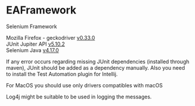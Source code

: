# EAFramework
Selenium Framework

Mozilla Firefox - geckodriver [v0.33.0](https://github.com/mozilla/geckodriver/releases)   
JUnit Jupiter API [v5.10.2](https://mvnrepository.com/artifact/org.junit.jupiter/junit-jupiter-api/5.10.2)  
Selenium Java [v4.17.0](https://mvnrepository.com/artifact/org.seleniumhq.selenium/selenium-java/4.17.0)  

If any error occurs regarding missing JUnit dependencies (installed through maven), JUnit should be added as a dependency manually.
Also you need to install the Test Automation plugin for Intellij.

For MacOS you should use only drivers compatibles with macOS

Log4j might be suitable to be used in logging the messages.

